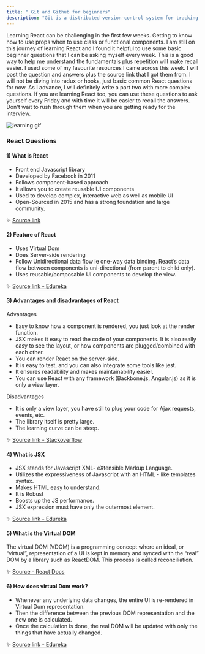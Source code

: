 ```yaml
---
title: " Git and Github for beginners"
description: "Git is a distributed version-control system for tracking changes in source code during software development.It is designed for coordinating work among programmers, but it can be used to track changes in any set of files."
---
```


Learning React can be challenging in the first few weeks. Getting to know how to use props when to use class or functional components. I am still on this journey of learning React and I found it helpful to use some basic beginner questions that I can be asking myself every week. This is a good way to help me understand the fundamentals plus repetition will make recall easier. I used some of my favourite resources I came across this week. I will post the question and answers plus the source link that I got them from. I will not be diving into redux or hooks, just basic common React questions for now. As I advance, I will definitely write a part two with more complex questions.
If you are learning React too, you can use these questions to ask yourself every Friday and with time it will be easier to recall the answers. Don't wait to rush through them when you are getting ready for the interview.

![learning gif](https://media.giphy.com/media/tHufwMDTUi20E/giphy.gif)

### React Questions

#### 1) What is React

- Front end Javascript library
- Developed by Facebook in 2011
- Follows component-based approach
- It allows you to create reusable UI components
- Used to develop complex, interactive web as well as mobile UI
- Open-Sourced in 2015 and has a strong foundation and large community.

✨ [Source link](https://www.edureka.co/blog/what-is-react/)

#### 2) Feature of React

- Uses Virtual Dom
- Does Server-side rendering
- Follow Unidirectional data flow ie one-way data binding. React’s data flow between components is uni-directional (from parent to child only).
- Uses reusable/composable UI components to develop the view.

✨ [Source link - Edureka](https://www.edureka.co/blog/what-is-react/)

#### 3) Advantages and disadvantages of React

Advantages

- Easy to know how a component is rendered, you just look at the render function.
- JSX makes it easy to read the code of your components. It is also really easy to see the layout, or how components are plugged/combined with each other.
- You can render React on the server-side.
- It is easy to test, and you can also integrate some tools like jest.
- It ensures readability and makes maintainability easier.
- You can use React with any framework (Backbone.js, Angular.js) as it is only a view layer.

Disadvantages

- It is only a view layer, you have still to plug your code for Ajax requests, events, etc.
- The library itself is pretty large.
- The learning curve can be steep.

✨ [Source link - Stackoverflow](https://stackoverflow.com/questions/28442239/advantages-and-disadvantages-of-using-reactjs)

#### 4) What is JSX

- JSX stands for Javascript XML- eXtensible Markup Language.
- Utilizes the expressiveness of Javascript with an HTML - like templates syntax.
- Makes HTML easy to understand.
- It is Robust
- Boosts up the JS performance.
- JSX expression must have only the outermost element.

✨ [Source link - Edureka](https://www.edureka.co/blog/what-is-react/)

#### 5) What is the Virtual DOM

The virtual DOM (VDOM) is a programming concept where an ideal, or “virtual”, representation of a UI is kept in memory and synced with the “real” DOM by a library such as ReactDOM. This process is called reconciliation.

✨ [Source - React Docs](https://reactjs.org/docs/faq-internals.html#what-is-the-virtual-dom)

#### 6) How does virtual Dom work?

- Whenever any underlying data changes, the entire UI is re-rendered in Virtual Dom representation.
- Then the difference between the previous DOM representation and the new one is calculated.
- Once the calculation is done, the real DOM will be updated with only the things that have actually changed.

✨ [Source link - Edureka](https://www.edureka.co/blog/what-is-react/)
